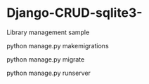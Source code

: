 # Django-CRUD-sqlite3-
Library management sample

python manage.py makemigrations

python manage.py migrate

python manage.py runserver
